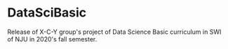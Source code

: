 # DataSciBasic
Release of X-C-Y group's project of Data Science Basic curriculum in SWI of NJU in 2020's fall semester.
